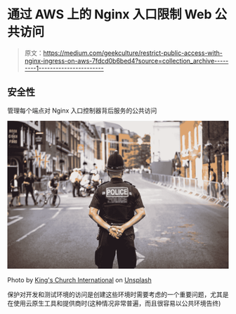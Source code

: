 # 通过 AWS 上的 Nginx 入口限制 Web 公共访问

> 原文：<https://medium.com/geekculture/restrict-public-access-with-nginx-ingress-on-aws-7fdcd0b6bed4?source=collection_archive---------1----------------------->

## 安全性

管理每个端点对 Nginx 入口控制器背后服务的公共访问

![](img/2ee2847a71deedb9db22d90efcbfe9fb.png)

Photo by [King's Church International](https://unsplash.com/@kingschurchinternational?utm_source=medium&utm_medium=referral) on [Unsplash](https://unsplash.com?utm_source=medium&utm_medium=referral)

保护对开发和测试环境的访问是创建这些环境时需要考虑的一个重要问题，尤其是在使用云原生工具和提供商时(这种情况非常普遍，而且很容易以公共环境告终)